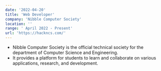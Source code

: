 ```yaml
---
date: '2022-04-20'
title: 'Web Developer'
company: 'Nibble Computer Society'
location: ''
range: ' April 2022 - Present'
url: 'https://hackncs.com/'
---
```


- Nibble Computer Society is the official technical society for the department of Computer Science and Engineering.
-  It provides a platform for students to learn and collaborate on various applications, research, and development.